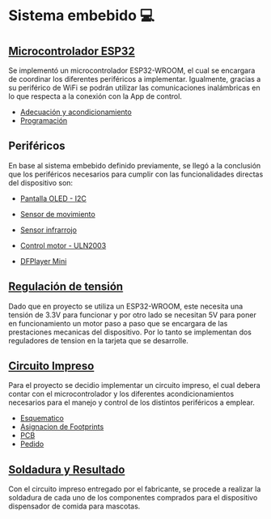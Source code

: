 # Sistema embebido :computer:


## [Microcontrolador ESP32](/SoC/ESP32/)
Se implementó un microcontrolador ESP32-WROOM, el cual se encargara de coordinar los diferentes periféricos a implementar. Igualmente, gracias a su periférico de WiFi se podrán utilizar las comunicaciones inalámbricas en lo que respecta a la conexión con la App de control.

- [Adecuación y acondicionamiento](/SoC/ESP32#adecuaci%C3%B3n)
- [Programación](/SoC/ESP32#programacion)

## Periféricos

En base al sistema embebido definido previamente, se llegó a la conclusión que los periféricos necesarios para cumplir con las funcionalidades directas del dispositivo son:

- [Pantalla OLED - I2C](/Perifericos/OLED)

- [Sensor de movimiento](/Perifericos/SensorMov)

- [Sensor infrarrojo](/Perifericos/SensorInfra)

- [Control motor - ULN2003](/Perifericos/Motor)

- [DFPlayer Mini](/Perifericos/DFPlayer)

## [Regulación de tensión](/Regulador)

Dado que en proyecto se utiliza un ESP32-WROOM, este necesita una tensión de 3.3V para funcionar y por otro lado se necesitan 5V para poner en funcionamiento un motor paso a paso que se encargara de las prestaciones mecanicas del dispositivo. Por lo tanto se implementan dos reguladores de tension en la tarjeta que se desarrolle.


## [Circuito Impreso](/SoC/CircuitoImpreso)

Para el proyecto se decidio implementar un circuito impreso, el cual debera contar con el microcontrolador y los diferentes acondicionamientos necesarios para el manejo y control de los distintos periféricos a emplear.

- [Esquematico](/SoC/CircuitoImpreso#esquematico---kicad)
- [Asignacion de Footprints](/SoC/CircuitoImpreso#asignacion-de-footprints)
- [PCB](/SoC/CircuitoImpreso#pcb---kicad)
- [Pedido](/SoC/CircuitoImpreso#pedido---fabricante-chino)

## [Soldadura y Resultado](/SoC/Soldadura)

Con el circuito impreso entregado por el fabricante, se procede a realizar la soldadura de cada uno de los componentes comprados para el dispositivo dispensador de comida para mascotas.
